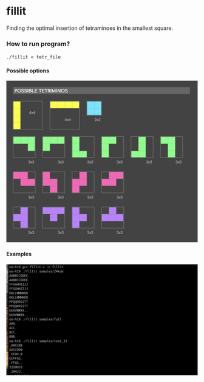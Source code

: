 # fillit

Finding the optimal insertion of tetraminoes in the smallest square.

### How to run program?

```
./fillit < tetr_file
```
#### Possible options 
![Example](https://github.com/Ahmad-Buglen/fillit/blob/master/img/possible_tet.png)

#### Examples
![Example](https://github.com/Ahmad-Buglen/fillit/blob/master/img/example.png)
